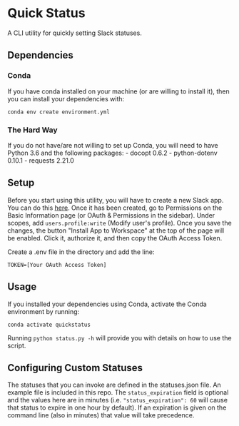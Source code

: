 # Quick Status
A CLI utility for quickly setting Slack statuses.

## Dependencies

### Conda
If you have conda installed on your machine (or are willing to install it),
then you can install your dependencies with:

```
conda env create environment.yml
```

### The Hard Way
If you do not have/are not willing to set up Conda, you will need to have
Python 3.6 and the following packages:
    - docopt 0.6.2
    - python-dotenv 0.10.1
    - requests 2.21.0

## Setup
Before you start using this utility, you will have to create a new Slack app.
You can do this [here](https://api.slack.com/slack-apps). Once it has been
created, go to Permissions on the Basic Information page (or OAuth &
Permissions in the sidebar). Under scopes, add `users.profile:write` (Modify
user's profile). Once you save the changes, the button "Install App to
Workspace" at the top of the page will be enabled. Click it, authorize it, and
then copy the OAuth Access Token.

Create a .env file in the directory and add the line:

```
TOKEN=[Your OAuth Access Token]
```

## Usage
If you installed your dependencies using Conda, activate the Conda environment
by running:

```
conda activate quickstatus
```

Running `python status.py -h` will provide you with details on how to use the script.

## Configuring Custom Statuses
The statuses that you can invoke are defined in the statuses.json file. An
example file is included in this repo. The `status_expiration` field is
optional and the values here are in minutes (i.e. `"status_expiration": 60`
will cause that status to expire in one hour by default). If an expiration is
given on the command line (also in minutes) that value will take precedence.

